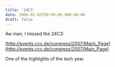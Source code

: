 ```yaml
---
title: '24C3'
date: 2008-02-02T09:09:00.000-08:00
draft: false
---
```


Aw man, I missed the 24C3:  
  
[http://events.ccc.de/congress/2007/Main\_Page](http://events.ccc.de/congress/2007/Main_Page)  
  
One of the highlights of the tech year.